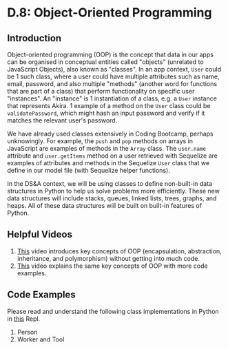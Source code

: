 # D.8: Object-Oriented Programming

## Introduction

Object-oriented programming \(OOP\) is the concept that data in our apps can be organised in conceptual entities called "objects" \(unrelated to JavaScript Objects\), also known as "classes". In an app context, `User` could be 1 such class, where a user could have multiple attributes such as name, email, password, and also multiple "methods" \(another word for functions that are part of a class\) that perform functionality on specific user "instances". An "instance" is 1 instantiation of a class, e.g. a `User` instance that represents Akira. 1 example of a method on the `User` class could be `validatePassword`, which might hash an input password and verify if it matches the relevant user's password.

We have already used classes extensively in Coding Bootcamp, perhaps unknowingly. For example, the `push` and `pop` methods on arrays in JavaScript are examples of methods in the `Array` class. The `user.name` attribute and `user.getItems` method on a user retrieved with Sequelize are examples of attributes and methods in the Sequelize `User` class that we define in our model file \(with Sequelize helper functions\).

In the DS&A context, we will be using classes to define non-built-in data structures in Python to help us solve problems more efficiently. These new data structures will include stacks, queues, linked lists, trees, graphs, and heaps. All of these data structures will be built on built-in features of Python.

## Helpful Videos

1. [This](https://www.youtube.com/watch?v=pTB0EiLXUC8) video introduces key concepts of OOP \(encapsulation, abstraction, inheritance, and polymorphism\) without getting into much code.
2. [This](https://www.youtube.com/watch?v=7Dai8SJgLkM) video explains the same key concepts of OOP with more code examples.

## Code Examples

Please read and understand the following class implementations in Python in [this](https://repl.it/@kaiyuanneo/oop-examples#main.py) Repl.

1. Person
2. Worker and Tool
